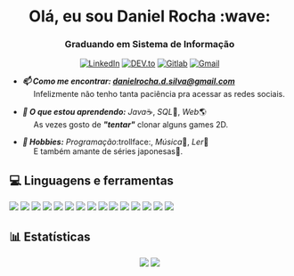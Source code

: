 <h1 align="center">Olá, eu sou Daniel Rocha :wave:</h1>
<h3 align="center">Graduando em Sistema de Informação</h3>
<p align="center">
  <a href="https://www.linkedin.com/in/DanielRochaS" target="_blank"><img src="https://img.shields.io/badge/LinkedIn-%230077B5.svg?&style=flat-square&logo=linkedin&logoColor=white" alt="LinkedIn"></a>
  <a href="https://dev.to/dannRocha" target="_blank"><img src="https://img.shields.io/badge/DEV-%230A0A0A.svg?&style=flat-square&logo=DEV.to&logoColor=white" alt="DEV.to"></a>
  <a href="https://gitlab.com/dannRocha" target="_blank"><img src="https://img.shields.io/badge/Gitlab-%FCA121.svg?&style=flat-square&logo=gitlab&logoColor=white" alt="Gitlab"/></a>
  <a href="mailto:danielrocha.d.silva@gmail.com"><img src="http://img.shields.io/badge/Gmail-%230077B6.svg?&style=flat-square&logo=gmail&logoColor=white&color=red" alt="Gmail"/></a>
</p>

- ***:mailbox: Como me encontrar: danielrocha.d.silva@gmail.com***<br/>
&nbsp;&nbsp;&nbsp;&nbsp;&nbsp;Infelizmente não tenho tanta paciência pra acessar as redes sociais.

- ***:seedling: O que estou aprendendo:*** *Java*:coffee:, *SQL*:file_folder:, *Web*:earth_americas:<br/>
&nbsp;&nbsp;&nbsp;&nbsp;&nbsp;As vezes gosto de ***"tentar"*** clonar alguns games 2D.

- ***:massage: Hobbies:*** *Programação*:trollface:, *Música*:guitar:, *Ler*:book:<br/>
&nbsp;&nbsp;&nbsp;&nbsp;&nbsp;E também amante de séries japonesas:japanese_ogre:.

## :computer: Linguagens e ferramentas

<p>
  <img src="http://img.shields.io/badge/Java-%230077B6.svg?&style=flat-square&logo=java&logoColor=white&color=1d6074&labelColor=e46901" />
  <img src="http://img.shields.io/badge/Node.js-%230077B6.svg?&style=flat-square&logo=node.js&logoColor=white&color=60975a&labelColor=313131" />
  <img src="http://img.shields.io/badge/JavaScript-%230077B6.svg?&style=flat-square&logo=javascript&logoColor=white&color=000&labelColor=efd81d" />
  <img src="http://img.shields.io/badge/SQL-%230077B6.svg?&style=flat-square&logo=postgresql&logoColor=white&color=000&labelColor=336791" />
  <img src="http://img.shields.io/badge/React-%230077B6.svg?&style=flat-square&logo=react&logoColor=5ed4f4&color=5ed4f4&labelColor=000" />
  <img src="http://img.shields.io/badge/Git-%230077B6.svg?&style=flat-square&logo=git&logoColor=white&color=3f2f00&labelColor=e94e31" />
  <img src="http://img.shields.io/badge/Linux-%230077B6.svg?&style=flat-square&logo=linux&logoColor=white&color=f5ab01&labelColor=23282c" />
  <img src="http://img.shields.io/badge/VS%20Code-%230077B6.svg?&style=flat-square&logo=visual-studio-code&logoColor=0076c6&color=000&labelColor=000" />
  <img src="http://img.shields.io/badge/HTML-%230077B6.svg?&style=flat-square&logo=html5&logoColor=white&color=e54c21&labelColor=f16524" />
  <img src="http://img.shields.io/badge/CSS-%230077B6.svg?&style=flat-square&logo=css3&logoColor=white&color=396dc0&labelColor=57a7e4" />
  <img src="http://img.shields.io/badge/Language-%230077B6.svg?&style=flat-square&logo=c&logoColor=white&color=396dc0&labelColor=57a7e4" />
  <img src="http://img.shields.io/badge/Terminal-%230077B6.svg?&style=flat-square&logo=powershell&logoColor=white&color=292f35&labelColor=292f35"  />
  <img src="https://img.shields.io/badge/%C2%B5-Micro-blue?&style=flat-square&labelColor=2e3192" />
  <img src="http://img.shields.io/badge/Firefox-%230077B6.svg?&style=flat-square&logo=firefox-browser&logoColor=white&color=f5ab37&labelColor=f73b42" />
  <img src="http://img.shields.io/badge/Chrome-%230077B6.svg?&style=flat-square&logo=google-chrome&logoColor=#039433&color=c60031&labelColor=0094f7" />
  <!--
    <img src="http://img.shields.io/badge/Shell-%230077B6.svg?&style=flat-square&logo=shell&logoColor=white&color=4fa22f&labelColor=292f35" />
  -->
</p>

## :bar_chart: Estatísticas

<p align="center">
  <img src="https://github-readme-stats.vercel.app/api?username=dannrocha&show_icons=true&count_pri vate=true" /> 
  <img src="https://github-readme-stats.vercel.app/api/top-langs/?username=dannRocha&layout=compact" />
</p>

<!--
**dannRocha/dannRocha** is a ✨ _special_ ✨ repository because its `README.md` (this file) appears on your GitHub profile.

Here are some ideas to get you started:

- 🔭 I’m currently working on ...
- 🌱 I’m currently learning ...
- 👯 I’m looking to collaborate on ...
- 🤔 I’m looking for help with ...
- 💬 Ask me about ...
- 📫 How to reach me: ...
- 😄 Pronouns: ...
- ⚡ Fun fact: ...
-->
